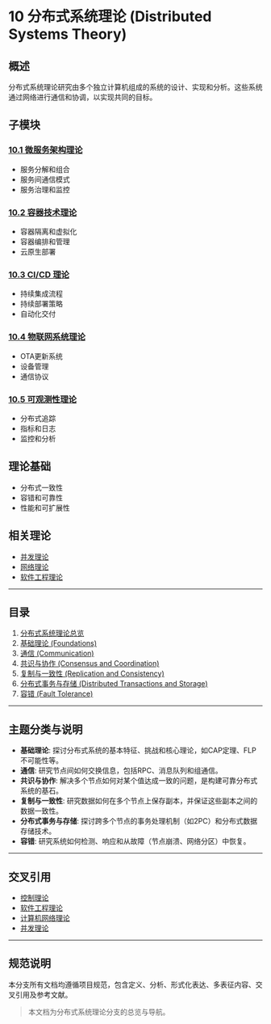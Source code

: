 # 10 分布式系统理论 (Distributed Systems Theory)

## 概述

分布式系统理论研究由多个独立计算机组成的系统的设计、实现和分析。这些系统通过网络进行通信和协调，以实现共同的目标。

## 子模块

### [10.1 微服务架构理论](10.1_Microservice_Architecture.md)

- 服务分解和组合
- 服务间通信模式
- 服务治理和监控

### [10.2 容器技术理论](10.2_Container_Technology.md)

- 容器隔离和虚拟化
- 容器编排和管理
- 云原生部署

### [10.3 CI/CD 理论](10.3_CI_CD_Theory.md)

- 持续集成流程
- 持续部署策略
- 自动化交付

### [10.4 物联网系统理论](10.4_IoT_Systems_Theory.md)

- OTA更新系统
- 设备管理
- 通信协议

### [10.5 可观测性理论](10.5_Observability_Theory.md)

- 分布式追踪
- 指标和日志
- 监控和分析

## 理论基础

- 分布式一致性
- 容错和可靠性
- 性能和可扩展性

## 相关理论

- [并发理论](11_Concurrency_Theory/README.md)
- [网络理论](11_Computer_Network_Theory/README.md)
- [软件工程理论](07_Software_Engineering_Theory/README.md)

---

## 目录

1. [分布式系统理论总览](./README.md)
2. [基础理论 (Foundations)](./06.1_Foundations.md)
3. [通信 (Communication)](./06.2_Communication.md)
4. [共识与协作 (Consensus and Coordination)](./06.3_Consensus_and_Coordination.md)
5. [复制与一致性 (Replication and Consistency)](./06.4_Replication_and_Consistency.md)
6. [分布式事务与存储 (Distributed Transactions and Storage)](./06.5_Distributed_Transactions_and_Storage.md)
7. [容错 (Fault Tolerance)](./06.6_Fault_Tolerance.md)

---

## 主题分类与说明

- **基础理论**: 探讨分布式系统的基本特征、挑战和核心理论，如CAP定理、FLP不可能性等。
- **通信**: 研究节点间如何交换信息，包括RPC、消息队列和组通信。
- **共识与协作**: 解决多个节点如何对某个值达成一致的问题，是构建可靠分布式系统的基石。
- **复制与一致性**: 研究数据如何在多个节点上保存副本，并保证这些副本之间的数据一致性。
- **分布式事务与存储**: 探讨跨多个节点的事务处理机制（如2PC）和分布式数据存储技术。
- **容错**: 研究系统如何检测、响应和从故障（节点崩溃、网络分区）中恢复。

---

## 交叉引用

- [控制理论](../05_Control_Theory/README.md)
- [软件工程理论](../07_Software_Engineering_Theory/README.md)
- [计算机网络理论](../11_Computer_Network_Theory/README.md)
- [并发理论](../11_Concurrency_Theory/README.md)

---

## 规范说明

本分支所有文档均遵循项目规范，包含定义、分析、形式化表达、多表征内容、交叉引用及参考文献。

> 本文档为分布式系统理论分支的总览与导航。
